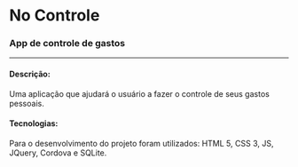 # No Controle

### App de controle de gastos

---

#### Descrição: 

Uma aplicação que ajudará o usuário a fazer o controle de seus gastos pessoais.


#### Tecnologias:

Para o desenvolvimento do projeto foram utilizados: HTML 5, CSS 3, JS, JQuery, Cordova e SQLite.
